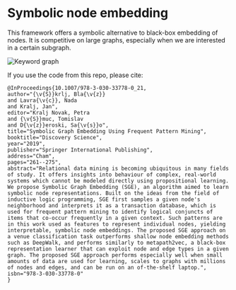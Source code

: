 # Symbolic node embedding

This framework offers a symbolic alternative to black-box embedding of nodes.
It is competitive on large graphs, especially when we are interested in a certain subgraph.

![Keyword graph](example_images/umap_proj.png)

If you use the code from this repo, please cite:

```
@InProceedings{10.1007/978-3-030-33778-0_21,
author="{\v{S}}krlj, Bla{\v{z}}
and Lavra{\v{c}}, Nada
and Kralj, Jan",
editor="Kralj Novak, Petra
and {\v{S}}muc, Tomislav
and D{\v{z}}eroski, Sa{\v{s}}o",
title="Symbolic Graph Embedding Using Frequent Pattern Mining",
booktitle="Discovery Science",
year="2019",
publisher="Springer International Publishing",
address="Cham",
pages="261--275",
abstract="Relational data mining is becoming ubiquitous in many fields of study. It offers insights into behaviour of complex, real-world systems which cannot be modeled directly using propositional learning. We propose Symbolic Graph Embedding (SGE), an algorithm aimed to learn symbolic node representations. Built on the ideas from the field of inductive logic programming, SGE first samples a given node's neighborhood and interprets it as a transaction database, which is used for frequent pattern mining to identify logical conjuncts of items that co-occur frequently in a given context. Such patterns are in this work used as features to represent individual nodes, yielding interpretable, symbolic node embeddings. The proposed SGE approach on a venue classification task outperforms shallow node embedding methods such as DeepWalk, and performs similarly to metapath2vec, a black-box representation learner that can exploit node and edge types in a given graph. The proposed SGE approach performs especially well when small amounts of data are used for learning, scales to graphs with millions of nodes and edges, and can be run on an of-the-shelf laptop.",
isbn="978-3-030-33778-0"
}
```